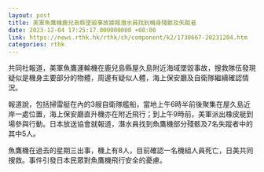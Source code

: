 ```yaml
---
layout: post
title: 美軍魚鷹機鹿兒島縣墜毀事故據報潛水員找到機身殘骸及失蹤者
date: 2023-12-04 17:25:17.000000000 +08:00
link: https://news.rthk.hk/rthk/ch/component/k2/1730667-20231204.htm
categories: rthk
---
```


共同社報道，美軍魚鷹運輸機在鹿兒島縣屋久島附近海域墜毀事故，搜救隊伍發現疑似是機身主要部分的物體，周邊有疑似人體，海上保安廳及自衛隊繼續確認情況。

報道說，包括掃雷艇在內的3艘自衛隊艦船，當地上午6時半前後聚集在屋久島近岸一處位置，海上保安廳直升機亦在附近飛行；到上午9時前，美軍派出橡皮艇到場參與行動。日本放送協會就報道，潛水員找到魚鷹機部分殘骸及7名失蹤者中的其中5人。

魚鷹機在過去的星期三出事，機上有8人，目前確認一名機組人員死亡，日美共同搜救。事件引發日本民眾對魚鷹機飛行安全的憂慮。
